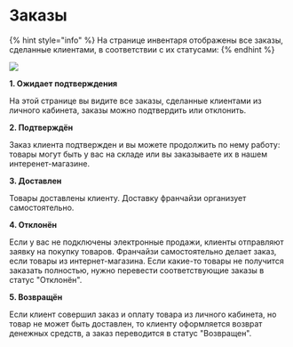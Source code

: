 # Заказы

{% hint style="info" %}
На странице инвентаря отображены все заказы, сделанные клиентами, в соответствии с их статусами:
{% endhint %}

![](../.gitbook/assets/Screenshot\_212.png)

**1. Ожидает подтверждения**

На этой странице вы видите все заказы, сделанные клиентами из личного кабинета, заказы можно подтвердить или отклонить.

**2. Подтверждён**

Заказ клиента подтвержден и вы можете продолжить по нему работу: товары могут быть у вас на складе или вы заказываете их в нашем интеренет-магазине.

**3. Доставлен**&#x20;

Товары доставлены клиенту. Доставку франчайзи организует самостоятельно.

**4. Отклонён**

&#x20;Если у вас не подключены электронные продажи, клиенты отправляют заявку на покупку товаров. Франчайзи самостоятельно делает заказ, если товары из интернет-магазина. Если какие-то товары не получится заказать полностью, нужно перевести соответствующие заказы в статус "Отклонён".

**5. Возвращён**&#x20;

Если клиент совершил заказ и оплату товара из личного кабинета, но товар не может быть доставлен, то клиенту оформляется возврат денежных средств, а заказ переводится в статус "Возвращен".



